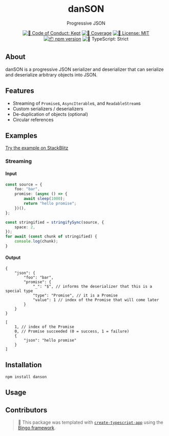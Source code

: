 <h1 align="center">danSON</h1>

<p align="center">Progressive JSON</p>

<p align="center">
	<a href="https://github.com/KATT/danson/blob/main/.github/CODE_OF_CONDUCT.md" target="_blank"><img alt="🤝 Code of Conduct: Kept" src="https://img.shields.io/badge/%F0%9F%A4%9D_code_of_conduct-kept-21bb42" /></a>
	<a href="https://codecov.io/gh/KATT/danson" target="_blank"><img alt="🧪 Coverage" src="https://img.shields.io/codecov/c/github/KATT/danson?label=%F0%9F%A7%AA%20coverage" /></a>
	<a href="https://github.com/KATT/danson/blob/main/LICENSE.md" target="_blank"><img alt="📝 License: MIT" src="https://img.shields.io/badge/%F0%9F%93%9D_license-MIT-21bb42.svg" /></a>
	<a href="http://npmjs.com/package/danson" target="_blank"><img alt="📦 npm version" src="https://img.shields.io/npm/v/danson?color=21bb42&label=%F0%9F%93%A6%20npm" /></a>
	<img alt="💪 TypeScript: Strict" src="https://img.shields.io/badge/%F0%9F%92%AA_typescript-strict-21bb42.svg" />
</p>

## About

danSON is a progressive JSON serializer and deserializer that can serialize and deserialize arbitrary objects into JSON.

## Features

- Streaming of `Promise`s, `AsyncIterable`s, and `ReadableStream`s
- Custom serializers / deserializers
- De-duplication of objects (optional)
- Circular references

## Examples

[Try the example on StackBlitz](https://stackblitz.com/github/KATT/danson/tree/main/example)

### Streaming

#### Input

```ts
const source = {
	foo: "bar",
	promise: (async () => {
		await sleep(1000);
		return "hello promise";
	})(),
};

const stringified = stringifySync(source, {
	space: 2,
});
for await (const chunk of stringified) {
	console.log(chunk);
}
```

#### Output

<!-- prettier-ignore-start -->
<!-- eslint-disable -->

```jsonc
{
	"json": {
		"foo": "bar",
		"promise": { 
			"_": "$", // informs the deserializer that this is a special type
			"type": "Promise", // it is a Promise
			"value": 1 // index of the Promise that will come later
		}
	}
}
```

```jsonc
[
	1, // index of the Promise
	0, // Promise succeeded (0 = success, 1 = failure)
	{
		"json": "hello promise"
	}
]
```

<!-- prettier-ignore-end -->
<!-- eslint-enable -->

## Installation

```shell
npm install danson
```

## Usage

## Contributors

<!-- You can remove this notice if you don't want it 🙂 no worries! -->

> 💝 This package was templated with [`create-typescript-app`](https://github.com/JoshuaKGoldberg/create-typescript-app) using the [Bingo framework](https://create.bingo).
